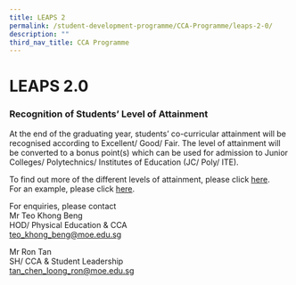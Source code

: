 ```yaml
---
title: LEAPS 2
permalink: /student-development-programme/CCA-Programme/leaps-2-0/
description: ""
third_nav_title: CCA Programme
---
```

# LEAPS 2.0

### Recognition of Students’ Level of Attainment

At the end of the graduating year, students’ co-curricular attainment will be recognised according to Excellent/ Good/ Fair. The level of attainment will be converted to a bonus point(s) which can be used for admission to Junior Colleges/ Polytechnics/ Institutes of Education (JC/ Poly/ ITE).

To find out more of the different levels of attainment, please click [here](https://dunmansec.moe.edu.sg/qql/slot/u194/2019/Our%20Student%20Development%20Programme/CCA/LEAPS%202.0/LEAPS%20Annex%20A.pdf).  
For an example, please click [here](https://dunmansec.moe.edu.sg/qql/slot/u194/2019/Our%20Student%20Development%20Programme/CCA/LEAPS%202.0/LEAPS%20Annex%20B.pdf).

  

For enquiries, please contact  
Mr Teo Khong Beng   
HOD/ Physical Education & CCA   
[teo\_khong\_beng@moe.edu.sg](mailto:teo_khong_beng@moe.edu.sg)

Mr Ron Tan  
SH/ CCA & Student Leadership  
[tan\_chen\_loong\_ron@moe.edu.sg](mailto:tan_chen_loong_ron@moe.edu.sg)